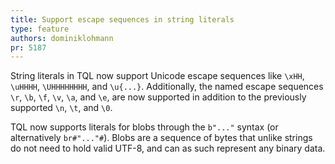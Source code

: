 ```yaml
---
title: Support escape sequences in string literals
type: feature
authors: dominiklohmann
pr: 5187
---
```


String literals in TQL now support Unicode escape sequences like `\xHH`,
`\uHHHH`, `\UHHHHHHHH`, and `\u{...}`. Additionally, the named escape sequences
`\r`, `\b`, `\f`, `\v`, `\a`, and `\e`, are now supported in addition to the
previously supported `\n`, `\t`, and `\0`.

TQL now supports literals for blobs through the `b"..."` syntax (or
alternatively `br#"..."#`). Blobs are a sequence of bytes that unlike strings
do not need to hold valid UTF-8, and can as such represent any binary data.
